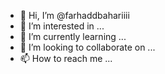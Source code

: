 
- 👋 Hi, I’m @farhaddbahariiii
- 👀 I’m interested in ...
- 🌱 I’m currently learning ...
- 💞️ I’m looking to collaborate on ...
- 📫 How to reach me ...

<!---
farhaddbahariiii/farhaddbahariiii is a ✨ special ✨ repository because its `README.md` (this file) appears on your GitHub profile.
You can click the Preview link to take a look at your changes.
--->
